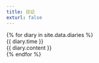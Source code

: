 ```yaml
---
title: 日记
exturl: false
---
```


<div id="diaries">
    {% for diary in site.data.diaries %}
    <div class="diary">
        <div class="diary-time">{{ diary.time }}</div>
        <div class="diary-content" title="{{ diary.content }}">{{ diary.content }}</div>
    </div>
    {% endfor %}
</div>
